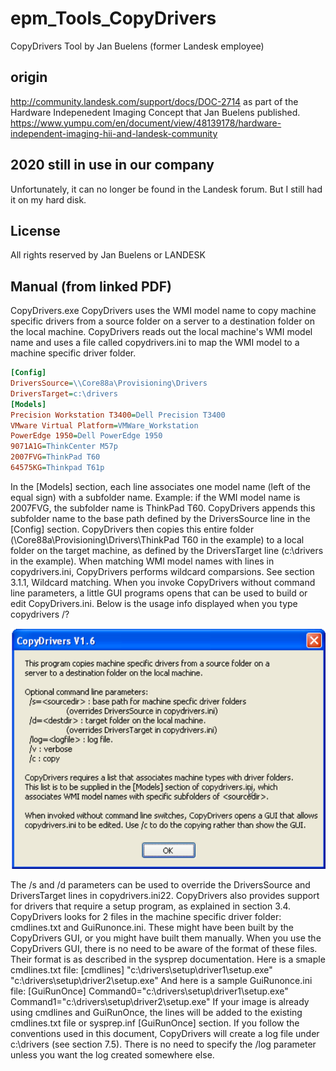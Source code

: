 # epm_Tools_CopyDrivers
CopyDrivers Tool by Jan Buelens (former Landesk employee)

## origin
http://community.landesk.com/support/docs/DOC-2714
as part of the Hardware Indepenedent Imaging Concept that Jan Buelens published.
https://www.yumpu.com/en/document/view/48139178/hardware-independent-imaging-hii-and-landesk-community

## 2020 still in use in our company
Unfortunately, it can no longer be found in the Landesk forum. But I still had it on my hard disk.

## License
All rights reserved by Jan Buelens or LANDESK


## Manual (from linked PDF)
CopyDrivers.exe
CopyDrivers uses the WMI model name to copy machine specific drivers from a source
folder on a server to a destination folder on the local machine.
CopyDrivers reads out the local machine's WMI model name and uses a file called
copydrivers.ini to map the WMI model to a machine specific driver folder.

``` ini
[Config]
DriversSource=\\Core88a\Provisioning\Drivers
DriversTarget=c:\drivers
[Models]
Precision Workstation T3400=Dell Precision T3400
VMware Virtual Platform=VMWare_Workstation
PowerEdge 1950=Dell PowerEdge 1950
9071A1G=ThinkCenter M57p
2007FVG=ThinkPad T60
64575KG=Thinkpad T61p
```
In the [Models] section, each line associates one model name (left of the equal sign) with
a subfolder name. Example: if the WMI model name is 2007FVG, the subfolder name is
ThinkPad T60. CopyDrivers appends this subfolder name to the base path defined by the
DriversSource line in the [Config] section. CopyDrivers then copies this entire folder
(\\Core88a\Provisioning\Drivers\ThinkPad T60 in the example) to a local folder on the
target machine, as defined by the DriversTarget line (c:\drivers in the example).
When matching WMI model names with lines in copydrivers.ini, CopyDrivers performs
wildcard comparsions. See section 3.1.1, Wildcard matching.
When you invoke CopyDrivers without command line parameters, a little GUI programs
opens that can be used to build or edit CopyDrivers.ini.
Below is the usage info displayed when you type copydrivers /?


![Options](/assets/2ec4ba39f54745209e5853779e99bc9a.png)


The /s and /d parameters can be used to override the DriversSource and DriversTarget
lines in copydrivers.ini22.
CopyDrivers also provides support for drivers that require a setup program, as explained
in section 3.4. CopyDrivers looks for 2 files in the machine specific driver folder:
cmdlines.txt and GuiRunonce.ini. These might have been built by the CopyDrivers GUI,
or you might have built them manually.
When you use the CopyDrivers GUI, there is no need to be aware of the format of these
files. Their format is as described in the sysprep documentation. Here is a smaple
cmdlines.txt file:
[cmdlines]
"c:\drivers\setup\driver1\setup.exe"
"c:\drivers\setup\driver2\setup.exe"
And here is a sample GuiRunonce.ini file:
[GuiRunOnce]
Command0="c:\drivers\setup\\driver1\setup.exe"
Command1="c:\drivers\setup\\driver2\setup.exe"
If your image is already using cmdlines and GuiRunOnce, the lines will be added to the
existing cmdlines.txt file or sysprep.inf [GuiRunOnce] section.
If you follow the conventions used in this document, CopyDrivers will create a log file
under c:\drivers (see section 7.5). There is no need to specify the /log parameter unless
you want the log created somewhere else.
